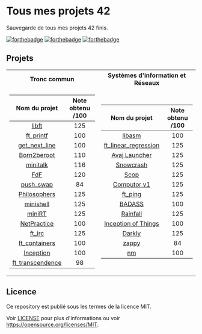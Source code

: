 # Tous mes projets 42

Sauvegarde de tous mes projets 42 finis.

[![forthebadge](https://forthebadge.com/images/badges/built-with-love.svg)](https://forthebadge.com)
[![forthebadge](https://forthebadge.com/images/badges/made-with-c.svg)](https://forthebadge.com)
[![forthebadge](https://forthebadge.com/images/badges/made-with-c-plus-plus.svg)](https://forthebadge.com)

## Projets

<table>
<tr><th>Tronc commun </th><th>Systèmes d'information et Réseaux</th></tr>
<tr><td>

| Nom du projet  | Note obtenu /100 |
| :---------------:| :---------------:|
| [libft](https://github.com/axelcoezard/Tous-mes-projets-42/tree/main/libft)  | 125 |
| [ft_printf](https://github.com/axelcoezard/Tous-mes-projets-42/tree/main/ft_printf)  | 100 |
| [get_next_line](https://github.com/axelcoezard/Tous-mes-projets-42/tree/main/get_next_line) | 100 |
| [Born2beroot](https://github.com/axelcoezard/Tous-mes-projets-42/tree/main/Born2beroot) | 110 |
| [minitalk](https://github.com/axelcoezard/Tous-mes-projets-42/tree/main/minitalk) | 116 |
| [FdF](https://github.com/axelcoezard/Tous-mes-projets-42/tree/main/FdF) | 120 |
| [push_swap](https://github.com/axelcoezard/Tous-mes-projets-42/tree/main/push_swap) | 84 |
| [Philosophers](https://github.com/axelcoezard/Tous-mes-projets-42/tree/main/Philosophers) | 125 |
| [minishell](https://github.com/axelcoezard/Tous-mes-projets-42/tree/main/minishell) | 125 |
| [miniRT](https://github.com/axelcoezard/Tous-mes-projets-42/tree/main/miniRT) | 125 |
| [NetPractice](https://github.com/axelcoezard/Tous-mes-projets-42/tree/main/NetPractice) | 100 |
| [ft_irc](https://github.com/axelcoezard/Tous-mes-projets-42/tree/main/ft_irc) | 125 |
| [ft_containers](https://github.com/axelcoezard/Tous-mes-projets-42/tree/main/ft_containers) | 100 |
| [Inception](https://github.com/axelcoezard/Tous-mes-projets-42/tree/main/Inception) | 100 |
| [ft_transcendence](https://github.com/axelcoezard/Tous-mes-projets-42/tree/main/ft_transcendence) | 98 |

</td><td>

| Nom du projet  | Note obtenu /100 |
| :---------------:| :---------------:|
| [libasm](https://github.com/axelcoezard/Tous-mes-projets-42/tree/main/libasm) | 100 |
| [ft_linear_regression](https://github.com/axelcoezard/Tous-mes-projets-42/tree/main/ft_linear_regression) | 125 |
| [Avaj Launcher](https://github.com/axelcoezard/Tous-mes-projets-42/tree/main/Avaj-Launcher) | 125 |
| [Snowcrash](https://github.com/axelcoezard/Tous-mes-projets-42/tree/main/Snowcrash) | 125 |
| [Scop](https://github.com/axelcoezard/Tous-mes-projets-42/tree/main/Scop) | 125 |
| [Computor v1](https://github.com/axelcoezard/Tous-mes-projets-42/tree/main/Computor-v1) | 125 |
| [ft_ping](https://github.com/axelcoezard/Tous-mes-projets-42/tree/main/ft_ping) | 125 |
| [BADASS](https://github.com/axelcoezard/Tous-mes-projets-42/tree/main/BADASS) | 100 |
| [Rainfall](https://github.com/axelcoezard/Tous-mes-projets-42/tree/main/Rainfall) | 125 |
| [Inception of Things](https://github.com/axelcoezard/Tous-mes-projets-42/tree/main/Inception-of-Things) | 100 |
| [Darkly](https://github.com/axelcoezard/Tous-mes-projets-42/tree/main/Darkly) | 125 |
| [zappy](https://github.com/axelcoezard/Tous-mes-projets-42/tree/main/zappy) | 84 |
| [nm](https://github.com/axelcoezard/Tous-mes-projets-42/tree/main/nm) | 100 |

</td></tr> </table>


## Licence
Ce repository est publié sous les termes de la licence MIT.

Voir [LICENSE](./LICENSE) pour plus d'informations ou voir https://opensource.org/licenses/MIT.
